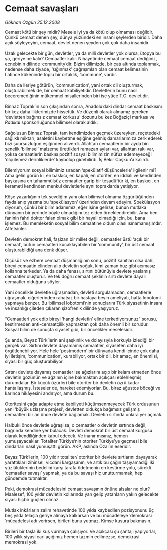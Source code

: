 # Cemaat savaşları

*Gökhan Özgün 25.12.2008*

<div class="taraf_structure_2col_1zq">
<div class="margen_n">



 <p>Cemaat kötü bir şey midir? Mesele iyi ya da kötü olup olmaması değildir. Çünkü cemaat denen şey, dünya yüzündeki en insani şeylerden biridir. Daha açık söyleyeyim, cemaat, devlet denen şeyden çok çok daha insanidir <br/><br/>Uzak gelecekte bir gün, devletler, ya da milli devletler yok olursa, ütopya bu ya, geriye ne kalır? Cemaatler kalır. Nihayetinde cemaat cemaat dediğiniz, ecnebinin dilinde ‘community’dir. Bizim dilimizde, bir çatı altında toplanmak, nedense daha ziyade, ‘sığınmak’ çağrışımları olan cemaat kelimesinin Latince kökeninde toplu bir ortaklık, ‘commune’, vardır.<br/><br/>Daha da ileriye götürün, ‘communication’, yani ortak dil oluşturmak, oluşturabilmek de, bir cemaat kabiliyetidir. Devletlerin bunu nasıl beceremediğinin mükemmel misallerinden biri ise yüce T.C. devletidir. <br/><br/>Binnaz Toprak’ın son çıkışından sonra, Anadolu’daki dindar cemaat baskısını bir kez daha iliklerimizde hissettik. Ve düzenli olarak almamız gereken ‘devletten bağımsız cemaat korkusu’ dozunu bu kez Boğaziçi markası ve <i>Radikal</i> sponsorluğunda bilimsel olarak aldık. <br/><br/>Sağolusun Binnaz Toprak, tam kendimizden geçmek üzereyken, reçetedeki sağlıklı miktarı, asaletini kaybetme eşiğine gelmiş damarlarımıza zerk ederek bizi şuursuzluğun eşiğinden alıverdi. Allahtan cemaatlerin bir ayda bin senelik ‘bilimsel’ malzeme ürettikleri ramazan ayları var, allahtan rakı var, yoksa cemaatlerin baskısı pozitif sosyal bilimimizin nüfuz edemeyeceği ‘ölçülemez derinliklerde’ kaybolup gidebilirdi. İş Bekir Coşkun’a kalırdı. <br/><br/>Bilemiyorum sosyal bilimimiz sıradan ‘spekülatif düşüncelerle’ ilgilenir mi? Ama gelin görün ki, en baskıcı, en kapalı, en otoriter, en iddialı ve kendinden başkasına en tahammülsüz cemaatler garip bir tesadüftür ki, en baskıcı, en kerameti kendinden menkul devletlerle aynı topraklarda yetişiyor. <br/><br/>Köşe yazarlığının tek sevdiğim yanı olan bilimsel olmama özgürlüğünden faydalanıp yazıma bu ‘spekülasyon’ üzerinden devam edeyim. Spekülasyon diyorum, çünkü bir bilim adamımız, eğer işine gelirse, bunun mutlaka dünyanın bir yerinde böyle olmadığını tez elden örneklendirebilir. Ama ben faninin fahri doktor falan olmak gibi bir hayali olmadığı için, bu, bana işlemez. Bu memleketin sosyal bilim cemaatine oldum olası ısınamamışımdır. Affetsinler. <br/><br/>Devletin demokrat hali, faşizan bir millet değil, cemaatler üstü ‘açık bir cemaat’, bütün cemaatleri kucaklayabilen bir ‘community’, bir üst cemaat oluşturabildiği ana denk düşer. <br/><br/>Ölçüsüz ve ezbere cemaat düşmanlığının sonu, pozitif kanıtları olsa dahi, bireyi cemaatin elinden alıp devletin soğuk, kimi zaman buz gibi acımasız kollarına terkeder. Ya da daha fenası, sırtını bütünüyle devlete yaslamış cemaatler oluşturur. Ve tek doğru cemaat şeklinin sırtı devlete dayalı cemaatler olduğunu söyler. <br/><br/>Yani öncelikle devletle uğraşmadan, devleti sorgulamadan, cemaatlerle uğraşmak, ciğerlerinden rahatsız bir hastaya beyin ameliyatı, hatta lobotomi yapmaya benzer. Bu ‘bilimsel lobotomi’nin sonuçlarını Türk siyasetinin insanı ve insanlığı çileden çıkaran şizofrenik dilinde yaşıyoruz. <br/><br/>“Cemaatleri yok edip bireyi ‘hangi devletin’ eline terkediyorsunuz” sorusu, kestirmeden anti-cemaatçilik yapmaktan çok daha önemli bir sorudur. Sosyal bilim de sonuçta siyaset gibi, bir öncelikler meselesidir. <br/><br/>Şu anda, Beyaz Türk’lerin ani şaşkınlık ve dolayısıyla korkuyla izlediği bir gerçek var. Sırtını devlete dayamamış cemaatler, siyaseten daha iyi örgütlenebiliyor. Hele hele ‘postmodern’ bir dünyada kendi içinde çok daha iyi iletişim, ‘communication’, kurabiliyor, ortak bir dil, bir amaç, en önemlisi, siyasi bir güç oluşturabiliyor. <br/><br/>Sırtını devlete dayamış cemaatler ise ağızlarını açıp bir kelam etmeden önce devletin gözünün ve ağzının içine bakmaktan açıkçası eblehleşmiş durumdalar. Bir küçük özürleri bile otoriter bir devletin özrü kadar hantallaşmış. İsteseler de, hareket edemiyorlar. Bu, biraz ağustos böceği ve karınca hikâyesini andırıyor, ama durum bu. <br/><br/>Otoritesini çağa adapte etme kabiliyeti küçümsenmeyecek Türk ordusunun yeni ‘büyük uzlaşma projesi’, devletten oldukça bağımsız gelişmiş cemaatleri bir an önce devlete bağlamak. Devletin sırtında onlara yer açmak. <br/><br/>Halbuki önce devletle uğraşılsa, o cemaatler o devletin sırtında değil, bağrında kendine yer bulacak. Devleti demokrat bir üst cemaat kurgusu olarak kendiliğinden kabul edecek. Ve inanır mısınız, hemen yumuşayacaklar. Totaliter Türkiye’nin otoriter Türkiye’ye geçmesi bile dindarları nasıl yumuşattı görün. AKP, aslında Özal’ın eseridir. <br/><br/>Beyaz Türk’lerin, 100 yıldır totaliter/ otoriter bir devlete sırtlarını dayayarak yarattıkları zihinsel, vicdani kargaşanın, ve artık bu çağın taşıyamadığı iki yüzlülüklerinin bedelini karşı tarafa ödetmenin en kestirme yolu, sürekli ‘cemaatler savaşı’ yapmak, ya da bu savaşı hiç unutturmamak, hep gündemde tutmaktır. <br/><br/>Peki, demokrasi mücadelesini cemaat savaşının önüne alsalar ne olur? Maalesef, 100 yıldır devletin kollarında yan gelip yatanların yakın gelecekte siyasi hiçbir güçleri olmaz.<br/><br/>Mutlak inkârların zalim rehavetinde 100 yılda kaybedilen pozisyonunu üç beş yılda telaşla geriye almaya kalkarsan ve bu mücadeleye ‘demokrasi ‘mücadelesi adı verirsen, birileri bunu yutmaz. Kimse kusura bakmasın. <br/><br/>Birileri bir taşla iki kuş vurmaya çalışıyor. Ve açıkçası şu şantajı yapıyorlar, 100 yıllık siyasi cari açığımız hemen tazmin edilmezse, demokrasi memokrasi yok.</p>

<br/>


<div id="taraf_not">
</div>

</div>


</div>
